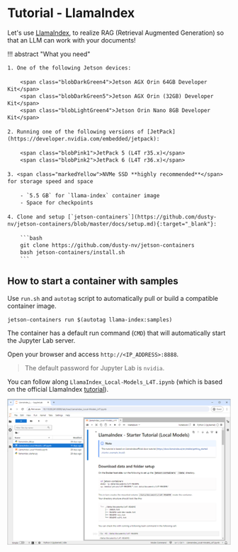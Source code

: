 # Tutorial - LlamaIndex

Let's use [LlamaIndex](https://www.llamaindex.ai/), to realize RAG (Retrieval Augmented Generation) so that an LLM can work with your documents!

!!! abstract "What you need"

    1. One of the following Jetson devices:

        <span class="blobDarkGreen4">Jetson AGX Orin 64GB Developer Kit</span>
        <span class="blobDarkGreen5">Jetson AGX Orin (32GB) Developer Kit</span>
        <span class="blobLightGreen4">Jetson Orin Nano 8GB Developer Kit</span>

    2. Running one of the following versions of [JetPack](https://developer.nvidia.com/embedded/jetpack):

        <span class="blobPink1">JetPack 5 (L4T r35.x)</span>
        <span class="blobPink2">JetPack 6 (L4T r36.x)</span>

    3. <span class="markedYellow">NVMe SSD **highly recommended**</span> for storage speed and space

        - `5.5 GB` for `llama-index` container image
        - Space for checkpoints

    4. Clone and setup [`jetson-containers`](https://github.com/dusty-nv/jetson-containers/blob/master/docs/setup.md){:target="_blank"}:
    
		```bash
		git clone https://github.com/dusty-nv/jetson-containers
		bash jetson-containers/install.sh
		``` 

## How to start a container with samples

Use `run.sh` and `autotag` script to automatically pull or build a compatible container image.

```
jetson-containers run $(autotag llama-index:samples)
```

The container has a default run command (`CMD`) that will automatically start the Jupyter Lab server.

Open your browser and access `http://<IP_ADDRESS>:8888`.

> The default password for Jupyter Lab is `nvidia`.

You can follow along `LlamaIndex_Local-Models_L4T.ipynb` (which is based on the official LlamaIndex [tutorial](https://docs.llamaindex.ai/en/stable/getting_started/starter_example_local/)). 

![](./images/llamaindex_sample-l4t-notebook.png)